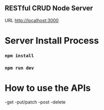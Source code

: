 ## RESTful CRUD Node Server

URL [http://localhost:3000](http://localhost:3000)

# Server Install Process
### `npm install`
### `npm run dev`

# How to use the APIs
-get
-put/patch
-post
-delete

